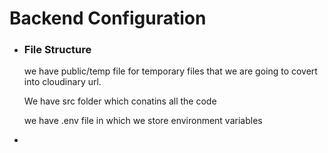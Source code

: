 #   Backend Configuration

* ###  File Structure
     we have public/temp file for temporary files that we are going to covert into cloudinary url.
     
     We have src folder which conatins all the code 

     we have .env file in which we store environment variables

     
*     